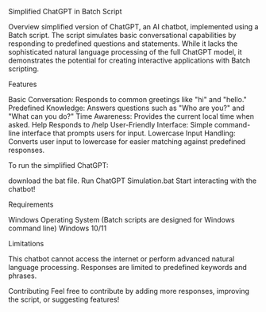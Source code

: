 Simplified ChatGPT in Batch Script

Overview
simplified version of ChatGPT, an AI chatbot, implemented using a Batch script. The script simulates basic conversational capabilities by responding to predefined questions and statements. While it lacks the sophisticated natural language processing of the full 
ChatGPT model, it demonstrates the potential for creating interactive applications with Batch scripting.

Features

Basic Conversation: Responds to common greetings like "hi" and "hello."
Predefined Knowledge: Answers questions such as "Who are you?" and "What can you do?"
Time Awareness: Provides the current local time when asked.
Help Responds to /help
User-Friendly Interface: Simple command-line interface that prompts users for input.
Lowercase Input Handling: Converts user input to lowercase for easier matching against predefined responses.

To run the simplified ChatGPT:

download the bat file.
Run ChatGPT Simulation.bat
Start interacting with the chatbot!

Requirements

Windows Operating System (Batch scripts are designed for Windows command line)
Windows 10/11

Limitations

This chatbot cannot access the internet or perform advanced natural language processing.
Responses are limited to predefined keywords and phrases.

Contributing
Feel free to contribute by adding more responses, improving the script, or suggesting features!

